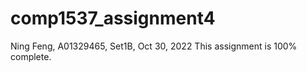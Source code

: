 # comp1537_assignment4
Ning Feng,         A01329465,      Set1B,  Oct 30, 2022
This assignment is 100% complete.